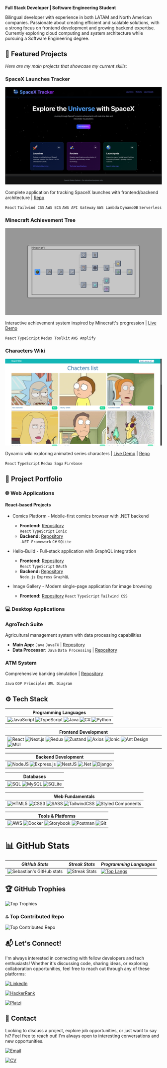 **Full Stack Developer | Software Engineering Student**

Bilingual developer with experience in both LATAM and North American companies. Passionate about creating efficient and scalable solutions, with a strong focus on frontend development and growing backend expertise. Currently exploring cloud computing and system architecture while pursuing a Software Engineering degree.

## 🚀 Featured Projects 

_Here are my main projects that showcase my current skills:_

### SpaceX Launches Tracker
[![SpaceX Launches Tracker](./assets/spacex-tracker.png)](https://github.com/SebastianBC09/spacex-launch-dashboard)

Complete application for tracking SpaceX launches with frontend/backend architecture | [Repo](https://github.com/SebastianBC09/spacex-launch-dashboard)

`React` `Tailwind CSS` `AWS ECS` `AWS API Gateway` `AWS Lambda` `DynamoDB` `Serverless`


### Minecraft Achievement Tree
[![Minecraft Achievement Tree](./assets/minecraft-tree.png)](https://feat-fixes.d17kq6ng6c4wtc.amplifyapp.com/)

Interactive achievement system inspired by Minecraft's progression | [Live Demo](https://feat-fixes.d17kq6ng6c4wtc.amplifyapp.com/)

`React` `TypeScript` `Redux Toolkit` `AWS Amplify`

### Characters Wiki
[![Characters Wiki](./assets/characters-wiki.png)](https://react-wiki-1297f.web.app)

Dynamic wiki exploring animated series characters | [Live Demo](https://react-wiki-1297f.web.app) | [Repo](https://github.com/SebastianBC09/React-Wiki-Project)

`React` `TypeScript` `Redux Saga` `Firebase`

## 🔧 Project Portfolio

### 🌐 Web Applications
#### React-based Projects
- Comics Platform - Mobile-first comics browser with .NET backend
  - **Frontend:** [Repository](https://github.com/SebastianBC09/ComicsApp)  
    `React` `TypeScript` `Ionic`
  - **Backend:** [Repository](https://github.com/SebastianBC09/ComicsAppAPI)  
    `.NET Framework` `C#` `SQLite`

- Hello-Build - Full-stack application with GraphQL integration
  - **Frontend:** [Repository](https://github.com/SebastianBC09/Hello-Build)  
    `React` `TypeScript` `OAuth` 
  - **Backend:** [Repository](https://github.com/SebastianBC09/Hello-Build-API)  
    `Node.js` `Express` `GraphQL`

- Image Gallery - Modern single-page application for image browsing
  - **Frontend:** [Repository](https://github.com/SebastianBC09/-image-gallery-spa)
    `React` `TypeScript` `Tailwind CSS`

### 💻 Desktop Applications
### AgroTech Suite
Agricultural management system with data processing capabilities
  - **Main App:**  `Java` `JavaFX` | [Repository](https://github.com/SebastianBC09/AgroTech2.0-App)
  - **Data Processor:** `Java` `Data Processing` | [Repository](https://github.com/SebastianBC09/AgroTech-Data-Processor)

### ATM System
Comprehensive banking simulation | [Repository](https://github.com/SebastianBC09/ATM-Java)

`Java` `OOP Principles` `UML Diagram`

## ⚙ Tech Stack

| Programming Languages |
| -------------------- |
| ![JavaScript](https://img.shields.io/badge/JavaScript-323330?style=for-the-badge&logo=javascript&logoColor=F7DF1E) ![TypeScript](https://img.shields.io/badge/typescript-%23007ACC.svg?style=for-the-badge&logo=typescript&logoColor=white) ![Java](https://img.shields.io/badge/java-%23ED8B00.svg?style=for-the-badge&logo=openjdk&logoColor=white) ![C#](https://img.shields.io/badge/c%23-%23239120.svg?style=for-the-badge&logo=c-sharp&logoColor=white) ![Python](https://img.shields.io/badge/python-3670A0?style=for-the-badge&logo=python&logoColor=ffdd54) |

| Frontend Development |
| ------------------- |
| ![React](https://img.shields.io/badge/React-20232A?style=for-the-badge&logo=react&logoColor=61DAFB) ![Next.js](https://img.shields.io/badge/Next.js-000000?style=for-the-badge&logo=nextdotjs&logoColor=white) ![Redux](https://img.shields.io/badge/Redux-764ABC?style=for-the-badge&logo=redux&logoColor=white) ![Zustand](https://img.shields.io/badge/Zustand-593D88?style=for-the-badge&logo=react&logoColor=white) ![Axios](https://img.shields.io/badge/Axios-5A29E4?style=for-the-badge&logo=axios&logoColor=white) ![Ionic](https://img.shields.io/badge/Ionic-%233880FF.svg?style=for-the-badge&logo=Ionic&logoColor=white) ![Ant Design](https://img.shields.io/badge/Ant%20Design-%230170FE.svg?style=for-the-badge&logo=ant-design&logoColor=white) ![MUI](https://img.shields.io/badge/MUI-%230081CB.svg?style=for-the-badge&logo=mui&logoColor=white) |

| Backend Development |
| ------------------ |
| ![NodeJS](https://img.shields.io/badge/node.js-6DA55F?style=for-the-badge&logo=node.js&logoColor=white) ![Express.js](https://img.shields.io/badge/express.js-%23404d59.svg?style=for-the-badge&logo=express&logoColor=%2361DAFB) ![NestJS](https://img.shields.io/badge/nestjs-%23E0234E.svg?style=for-the-badge&logo=nestjs&logoColor=white) ![.Net](https://img.shields.io/badge/.NET-5C2D91?style=for-the-badge&logo=.net&logoColor=white) ![Django](https://img.shields.io/badge/django-%23092E20.svg?style=for-the-badge&logo=django&logoColor=white) |

| Databases |
| --------- |
| ![SQL](https://img.shields.io/badge/SQL-025E8C?style=for-the-badge&logo=database&logoColor=white) ![MySQL](https://img.shields.io/badge/mysql-%2300f.svg?style=for-the-badge&logo=mysql&logoColor=white) ![SQLite](https://img.shields.io/badge/sqlite-%2307405e.svg?style=for-the-badge&logo=sqlite&logoColor=white) |

| Web Fundamentals |
| --------------- |
| ![HTML5](https://img.shields.io/badge/html5-%23E34F26.svg?style=for-the-badge&logo=html5&logoColor=white) ![CSS3](https://img.shields.io/badge/css3-%231572B6.svg?style=for-the-badge&logo=css3&logoColor=white) ![SASS](https://img.shields.io/badge/SASS-hotpink.svg?style=for-the-badge&logo=SASS&logoColor=white) ![TailwindCSS](https://img.shields.io/badge/tailwindcss-%2338B2AC.svg?style=for-the-badge&logo=tailwind-css&logoColor=white) ![Styled Components](https://img.shields.io/badge/styled--components-DB7093?style=for-the-badge&logo=styled-components&logoColor=white) |

| Tools & Platforms |
| ---------------- |
| ![AWS](https://img.shields.io/badge/AWS-%23FF9900.svg?style=for-the-badge&logo=amazon-aws&logoColor=white) ![Docker](https://img.shields.io/badge/docker-%230db7ed.svg?style=for-the-badge&logo=docker&logoColor=white) ![Storybook](https://img.shields.io/badge/-Storybook-FF4785?style=for-the-badge&logo=storybook&logoColor=white) ![Postman](https://img.shields.io/badge/Postman-FF6C37?style=for-the-badge&logo=postman&logoColor=white) ![Git](https://img.shields.io/badge/git-%23F05033.svg?style=for-the-badge&logo=git&logoColor=white) |

# 📊 GitHub Stats

| *GitHub Stats* | *Streak Stats* | *Programming Languages* | 
| -------------- | -------------- | ----------------------- |
| ![Sebastian's GitHub stats](https://github-readme-stats.vercel.app/api?username=SebastianBC09&theme=shades-of-purple&hide_border=true&include_all_commits=false&count_private=true) | ![Streak Stats](https://github-readme-streak-stats.herokuapp.com/?user=SebastianBC09&theme=shades-of-purple&hide_border=true) | [![Top Langs](https://github-readme-stats.vercel.app/api/top-langs/?username=SebastianBC09&theme=shades-of-purple&hide_border=true&include_all_commits=false&count_private=true&layout=compact)](https://github.com/anuraghazra/github-readme-stats)

## 🏆 GitHub Trophies
![Top Trophies](https://github-profile-trophy.vercel.app/?username=SebastianBC09&theme=shades-of-purple&no-frame=true&no-bg=false&margin-w=4)

### 🔝 Top Contributed Repo
![Top Contributed Repo](https://github-contributor-stats.vercel.app/api?username=SebastianBC09&limit=5&theme=shades-of-purple&combine_all_yearly_contributions=true)

## 📬 Let's Connect!

I'm always interested in connecting with fellow developers and tech enthusiasts! Whether it's discussing code, sharing ideas, or exploring collaboration opportunities, feel free to reach out through any of these platforms:

[![LinkedIn](https://img.shields.io/badge/LinkedIn-0077B5?style=for-the-badge&logo=linkedin&logoColor=white)](www.linkedin.com/in/sebastianballencastaneda-softwaredeveloper)

[![HackerRank](https://img.shields.io/badge/-HackerRank-2EC866?style=for-the-badge&logo=HackerRank&logoColor=white)](https://www.hackerrank.com/profile/SebastianBC09)

[![Platzi](https://img.shields.io/badge/Platzi-98CA3F?style=for-the-badge&logo=platzi&logoColor=white)](https://platzi.com/p/sebastianballen/)

## 📨 Contact

Looking to discuss a project, explore job opportunities, or just want to say hi? Feel free to reach out! I'm always open to interesting conversations and new opportunities.

[![Email](https://img.shields.io/badge/ProtonMail-8B89CC?style=for-the-badge&logo=protonmail&logoColor=white)](mailto:sebastian.ballenc@proton.me)

[![CV](https://img.shields.io/badge/Download-CV-blue?style=for-the-badge)](CV%20Juan%20Sebastian%20Ballen%20Castaneda%20-%20Frontend%20developer.pdf)

